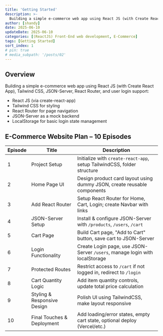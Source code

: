 ```yaml
---
title: 'Getting Started'
description: >-
  Building a simple e-commerce web app using React JS (with Create React App), Tailwind CSS, JSON-Server, React Router, and user login support.
author: [shandy]
date: 2025-06-10
updateDate: 2025-06-10
categories: [(ReactJS) Front-End web development, E-Commerce]
tags: [Getting Started]
sort_index: 1
# pin: true
# media_subpath: '/posts/02'
---
```


## Overview
Building a simple e-commerce web app using React JS (with Create React App), Tailwind CSS, JSON-Server, React Router, and user login support:
- React JS (via create-react-app)
- Tailwind CSS for styling
- React Router for page navigation
- JSON-Server as a mock backend
- LocalStorage for basic login state management

##  E-Commerce Website Plan – 10 Episodes

| Episode | Title                         | Description                                                                 |
|---------|-------------------------------|-----------------------------------------------------------------------------|
| 1       | Project Setup                 | Initialize with `create-react-app`, setup TailwindCSS, folder structure    |
| 2       | Home Page UI                  | Design product card layout using dummy JSON, create reusable components    |
| 3       | Add React Router              | Setup React Router for Home, Cart, Login; create Navbar with links         |
| 4       | JSON-Server Setup             | Install & configure JSON-Server with `/products`, `/users`, `/cart`        |
| 5       | Cart Page                     | Build Cart page, "Add to Cart" button, save cart to JSON-Server            |
| 6       | Login Functionality           | Create Login page, use JSON-Server `/users`, manage login with localStorage|
| 7       | Protected Routes              | Restrict access to `/cart` if not logged in, redirect to `/login`          |
| 8       | Cart Quantity Logic           | Add item quantity controls, update total price calculation                 |
| 9       | Styling & Responsive Design   | Polish UI using TailwindCSS, make layout responsive                        |
| 10      | Final Touches & Deployment    | Add loading/error states, empty cart state, optional deploy (Vercel/etc.)  |
